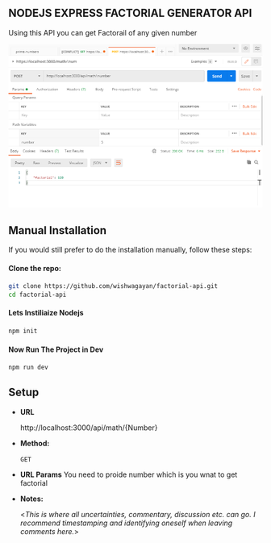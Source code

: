 ﻿**NODEJS EXPRESS FACTORIAL GENERATOR API**
----
 Using this API you can get Factorail of any given number 
 
 
 ![](Assest/postman_img.PNG)
 
 
 ## Manual Installation

If you would still prefer to do the installation manually, follow these steps:

#### Clone the repo:

```bash
git clone https://github.com/wishwagayan/factorial-api.git
cd factorial-api
```
#### Lets Instiliaize Nodejs
```bash
npm init
```
#### Now Run The Project in Dev
```bash
npm run dev
```
## Setup
* **URL**

  http://localhost:3000/api/math/{Number}

* **Method:**
  
  `GET` 
*  **URL Params**
  You need to proide number which is you wnat to get factorial 


* **Notes:**

  <_This is where all uncertainties, commentary, discussion etc. can go. I recommend timestamping and identifying oneself when leaving comments here._> 
